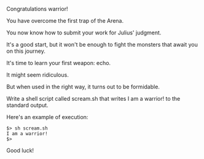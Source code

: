 Congratulations warrior!

You have overcome the first trap of the Arena.

You now know how to submit your work for Julius' judgment.

It's a good start, but it won't be enough to fight the monsters that await you on this journey.

It's time to learn your first weapon: echo.

It might seem ridiculous.

But when used in the right way, it turns out to be formidable.

Write a shell script called scream.sh that writes I am a warrior! to the standard output.

Here's an example of execution:

```shell
$> sh scream.sh
I am a warrior!
$>
```

Good luck!
